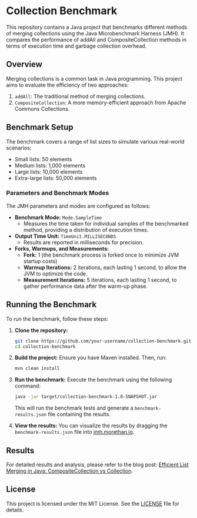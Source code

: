 # Collection Benchmark

This repository contains a Java project that benchmarks different methods of merging collections using the Java Microbenchmark Harness (JMH). 
It compares the performance of addAll and CompositeCollection methods in terms of execution time and garbage collection overhead.
## Overview

Merging collections is a common task in Java programming. This project aims to evaluate the efficiency of two approaches:

1. `addAll`: The traditional method of merging collections.
2. `CompositeCollection`: A more memory-efficient approach from Apache Commons Collections.

## Benchmark Setup

The benchmark covers a range of list sizes to simulate various real-world scenarios:

- Small lists: 50 elements
- Medium lists: 1,000 elements
- Large lists: 10,000 elements
- Extra-large lists: 50,000 elements

### Parameters and Benchmark Modes

The JMH parameters and modes are configured as follows:

- **Benchmark Mode:** `Mode.SampleTime`
    - Measures the time taken for individual samples of the benchmarked method, providing a distribution of execution times.
- **Output Time Unit:** `TimeUnit.MILLISECONDS`
    - Results are reported in milliseconds for precision.
- **Forks, Warmups, and Measurements:**
    - **Fork:** 1 (the benchmark process is forked once to minimize JVM startup costs)
    - **Warmup Iterations:** 2 iterations, each lasting 1 second, to allow the JVM to optimize the code.
    - **Measurement Iterations:** 5 iterations, each lasting 1 second, to gather performance data after the warm-up phase.

## Running the Benchmark

To run the benchmark, follow these steps:

1. **Clone the repository:**
    ```sh
    git clone https://github.com/your-username/collection-benchmark.git
    cd collection-benchmark
    ```

2. **Build the project:**
   Ensure you have Maven installed. Then, run:
    ```sh
    mvn clean install
    ```

3. **Run the benchmark:**
   Execute the benchmark using the following command:
    ```sh
    java -jar target/collection-benchmark-1.0-SNAPSHOT.jar
    ```

   This will run the benchmark tests and generate a `benchmark-results.json` file containing the results.

4. **View the results:**
   You can visualize the results by dragging the `benchmark-results.json` file into [jmh.morethan.io](https://jmh.morethan.io/).

## Results

For detailed results and analysis, please refer to the blog post: [Efficient List Merging in Java: CompositeCollection vs Collection](https://maximooliveira.com/2024-07-21/efficient-list-merging-in-java-compositecollection-vs-collection).

## License

This project is licensed under the MIT License. See the [LICENSE](LICENSE) file for details.
